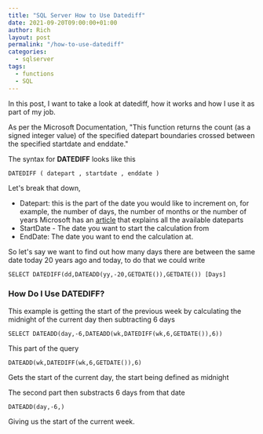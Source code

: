 ```yaml
---
title: "SQL Server How to Use Datediff"
date: 2021-09-20T09:00:00+01:00
author: Rich
layout: post
permalink: "/how-to-use-datediff"
categories:
  - sqlserver
tags:
  - functions
  - SQL
---
```


In this post, I want to take a look at datediff, how it works and how I use it as part of my job.  

<!--more-->

As per the Microsoft Documentation, "This function returns the count (as a signed integer value) of the specified datepart boundaries crossed between the specified startdate and enddate."

The syntax for **DATEDIFF** looks like this 

```
DATEDIFF ( datepart , startdate , enddate )  
```

Let's break that down, 

- Datepart: this is the part of the date you would like to increment on, for example, the number of days, the number of months or the number of years Microsoft has an [article](https://docs.microsoft.com/en-us/sql/t-sql/functions/datepart-transact-sql?view=sql-server-ver15) that explains all the available dateparts
- StartDate - The date you want to start the calculation from
- EndDate: The date you want to end the calculation at.

So let's say we want to find out how many days there are between the same date today 20 years ago and today, to do that we could write 

```
SELECT DATEDIFF(dd,DATEADD(yy,-20,GETDATE()),GETDATE()) [Days]
```

### How Do I Use DATEDIFF?

This example is getting the start of the previous week by calculating the midnight of the current day then subtracting 6 days

```
SELECT DATEADD(day,-6,DATEADD(wk,DATEDIFF(wk,6,GETDATE()),6))
```
This part of the query

```
DATEADD(wk,DATEDIFF(wk,6,GETDATE()),6)
```
Gets the start of the current day, the start being defined as midnight 

The second part then substracts 6 days from that date

```
DATEADD(day,-6,)
```

Giving us the start of the current week.